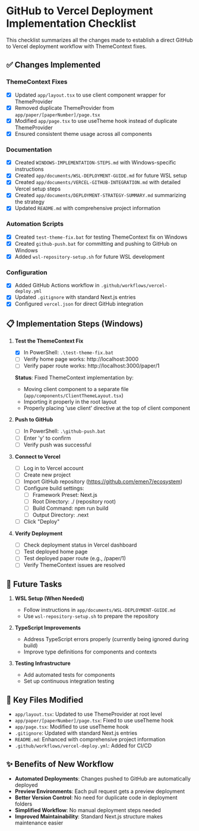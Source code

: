 # GitHub to Vercel Deployment Implementation Checklist

This checklist summarizes all the changes made to establish a direct GitHub to Vercel deployment workflow with ThemeContext fixes.

## ✅ Changes Implemented

### ThemeContext Fixes

- [x] Updated `app/layout.tsx` to use client component wrapper for ThemeProvider
- [x] Removed duplicate ThemeProvider from `app/paper/[paperNumber]/page.tsx`
- [x] Modified `app/page.tsx` to use useTheme hook instead of duplicate ThemeProvider
- [x] Ensured consistent theme usage across all components

### Documentation

- [x] Created `WINDOWS-IMPLEMENTATION-STEPS.md` with Windows-specific instructions
- [x] Created `app/documents/WSL-DEPLOYMENT-GUIDE.md` for future WSL setup
- [x] Created `app/documents/VERCEL-GITHUB-INTEGRATION.md` with detailed Vercel setup steps
- [x] Created `app/documents/DEPLOYMENT-STRATEGY-SUMMARY.md` summarizing the strategy
- [x] Updated `README.md` with comprehensive project information

### Automation Scripts

- [x] Created `test-theme-fix.bat` for testing ThemeContext fix on Windows
- [x] Created `github-push.bat` for committing and pushing to GitHub on Windows
- [x] Added `wsl-repository-setup.sh` for future WSL development

### Configuration

- [x] Added GitHub Actions workflow in `.github/workflows/vercel-deploy.yml`
- [x] Updated `.gitignore` with standard Next.js entries
- [x] Configured `vercel.json` for direct GitHub integration

## 📋 Implementation Steps (Windows)

1. **Test the ThemeContext Fix**

   - [x] In PowerShell: `.\test-theme-fix.bat`
   - [ ] Verify home page works: http://localhost:3000
   - [ ] Verify paper route works: http://localhost:3000/paper/1

   **Status**: Fixed ThemeContext implementation by:

   - Moving client component to a separate file (`app/components/ClientThemeLayout.tsx`)
   - Importing it properly in the root layout
   - Properly placing 'use client' directive at the top of client component

2. **Push to GitHub**

   - [ ] In PowerShell: `.\github-push.bat`
   - [ ] Enter 'y' to confirm
   - [ ] Verify push was successful

3. **Connect to Vercel**

   - [ ] Log in to Vercel account
   - [ ] Create new project
   - [ ] Import GitHub repository (https://github.com/emen7/ecosystem)
   - [ ] Configure build settings:
     - [ ] Framework Preset: Next.js
     - [ ] Root Directory: ./ (repository root)
     - [ ] Build Command: npm run build
     - [ ] Output Directory: .next
   - [ ] Click "Deploy"

4. **Verify Deployment**
   - [ ] Check deployment status in Vercel dashboard
   - [ ] Test deployed home page
   - [ ] Test deployed paper route (e.g., /paper/1)
   - [ ] Verify ThemeContext issues are resolved

## 📝 Future Tasks

1. **WSL Setup (When Needed)**

   - Follow instructions in `app/documents/WSL-DEPLOYMENT-GUIDE.md`
   - Use `wsl-repository-setup.sh` to prepare the repository

2. **TypeScript Improvements**

   - Address TypeScript errors properly (currently being ignored during build)
   - Improve type definitions for components and contexts

3. **Testing Infrastructure**
   - Add automated tests for components
   - Set up continuous integration testing

## 🧩 Key Files Modified

- `app/layout.tsx`: Updated to use ThemeProvider at root level
- `app/paper/[paperNumber]/page.tsx`: Fixed to use useTheme hook
- `app/page.tsx`: Modified to use useTheme hook
- `.gitignore`: Updated with standard Next.js entries
- `README.md`: Enhanced with comprehensive project information
- `.github/workflows/vercel-deploy.yml`: Added for CI/CD

## ✨ Benefits of New Workflow

- **Automated Deployments**: Changes pushed to GitHub are automatically deployed
- **Preview Environments**: Each pull request gets a preview deployment
- **Better Version Control**: No need for duplicate code in deployment folders
- **Simplified Workflow**: No manual deployment steps needed
- **Improved Maintainability**: Standard Next.js structure makes maintenance easier
